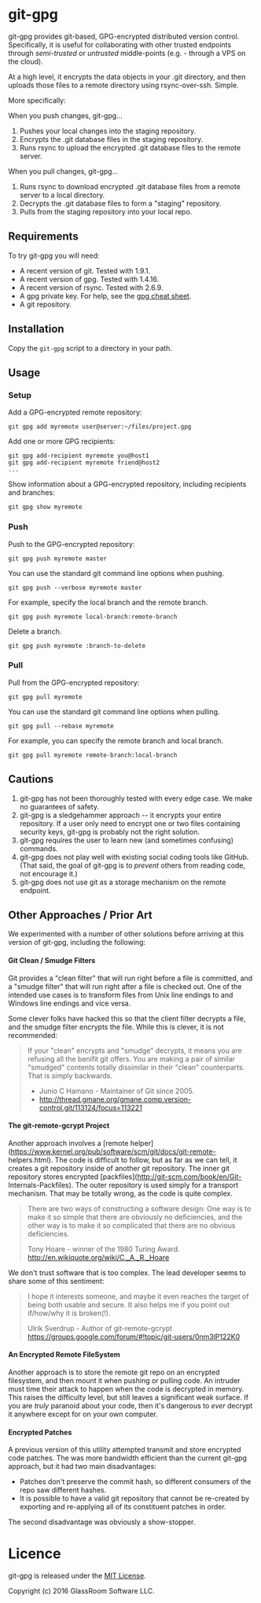 # git-gpg

git-gpg provides git-based, GPG-encrypted distributed version control. Specifically, it is useful for collaborating with other trusted endpoints through *semi-trusted* or *untrusted* middle-points (e.g. - through a VPS on the cloud).

At a high level, it encrypts the data objects in your .git directory, and then uploads those files to a remote directory using rsync-over-ssh. Simple.

More specifically:

When you push changes, git-gpg...

1. Pushes your local changes into the staging repository.
2. Encrypts the .git database files in the staging repository.
3. Runs rsync to upload the encrypted .git database files to the remote server.

When you pull changes, git-gpg...

1. Runs rsync to download encrypted .git database files from a remote server to a local directory.
2. Decrypts the .git database files to form a "staging" repository.
3. Pulls from the staging repository into your local repo.

## Requirements

To try git-gpg you will need:

+ A recent version of git. Tested with 1.9.1.
+ A recent version of gpg. Tested with 1.4.16.
+ A recent version of rsync. Tested with 2.6.9.
+ A gpg private key. For help, see the [gpg cheat sheet](http://irtfweb.ifa.hawaii.edu/~lockhart/gpg/gpg-cs.html).
+ A git repository.

## Installation

Copy the `git-gpg` script to a directory in your path.

## Usage

### Setup

Add a GPG-encrypted remote repository:

    git gpg add myremote user@server:~/files/project.gpg

Add one or more GPG recipients:

    git gpg add-recipient myremote you@host1
    git gpg add-recipient myremote friend@host2
    ...

Show information about a GPG-encrypted repository, including recipients and branches:

    git gpg show myremote

### Push

Push to the GPG-encrypted repository:

    git gpg push myremote master

You can use the standard git command line options when pushing.

    git gpg push --verbose myremote master

For example, specify the local branch and the remote branch.

    git gpg push myremote local-branch:remote-branch

Delete a branch.

    git gpg push myremote :branch-to-delete

### Pull

Pull from the GPG-encrypted repository:

    git gpg pull myremote

You can use the standard git command line options when pulling.

    git gpg pull --rebase myremote

For example, you can specify the remote branch and local branch.

    git gpg pull myremote remote-branch:local-branch

## Cautions

1. git-gpg has not been thoroughly tested with every edge case. We make no guarantees of safety.
2. git-gpg is a sledgehammer approach -- it encrypts your entire repository. If a user only need to encrypt one or two files containing security keys, git-gpg is probably not the right solution.
3. git-gpg requires the user to learn new (and sometimes confusing) commands.
4. git-gpg does not play well with existing social coding tools like GitHub. (That said, the goal of git-gpg is to *prevent* others from reading code, not encourage it.)
5. git-gpg does not use git as a storage mechanism on the remote endpoint.

## Other Approaches / Prior Art

We experimented with a number of other solutions before arriving at this
version of git-gpg, including the following:

#### Git Clean / Smudge Filters

Git provides a "clean filter" that will run right before a file is committed,
and a "smudge filter" that will run right after a file is checked out. One of
the intended use cases is to transform files from Unix line endings to and
Windows line endings and vice versa.

Some clever folks have hacked this so that the client filter decrypts a file,
and the smudge filter encrypts the file. While this is clever, it is not
recommended:

> If your "clean" encrypts and "smudge" decrypts, it means you are refusing
> all the benifit git offers.  You are making a pair of similar "smudged"
> contents totally dissimilar in their "clean" counterparts.  That is simply
> backwards.
>
> - Junio C Hamano - Maintainer of Git since 2005.
> - <http://thread.gmane.org/gmane.comp.version-control.git/113124/focus=113221>

#### The git-remote-gcrypt Project

Another approach involves a [remote
helper](https://www.kernel.org/pub/software/scm/git/docs/git-remote-
helpers.html). The code is difficult to follow, but as far as we can tell, it
creates a git repository inside of another git repository. The inner git
repository stores encrypted [packfiles](http://git-scm.com/book/en/Git-
Internals-Packfiles). The outer repository is used simply for a transport
mechanism. That may be totally wrong, as the code is quite complex.

> There are two ways of constructing a software design: One way is to make it so
> simple that there are obviously no deficiencies, and the other way is to make
> it so complicated that there are no obvious deficiencies.
>
> Tony Hoare - winner of the 1980 Turing Award.
> <http://en.wikiquote.org/wiki/C._A._R._Hoare>

We don't trust software that is too complex. The lead developer seems to share
some of this sentiment:

> I hope it interests someone, and maybe it even reaches the target of
> being both usable and secure. It also helps me if you point out
> if/how/why it is broken(!).
>
> Ulrik Sverdrup - Author of git-remote-gcrypt
> https://groups.google.com/forum/#!topic/git-users/0nm3lP122K0

#### An Encrypted Remote FileSystem

Another approach is to store the remote git repo on an encrypted filesystem,
and then mount it when pushing or pulling code. An intruder must time their
attack to happen when the code is decrypted in memory. This raises the
difficulty level, but still leaves a significant weak surface. If you are
*truly* paranoid about your code, then it's dangerous to *ever* decrypt it
anywhere except for on your own computer.

#### Encrypted Patches

A previous version of this utility attempted transmit and store
encrypted code patches. The was more bandwidth efficient than the
current git-gpg approach, but it had two main disadvantages:

+ Patches don't preserve the commit hash, so different consumers of the repo saw different hashes.
+ It is possible to have a valid git repository that cannot be re-created by exporting and re-applying all of its constituent patches in order.

The second disadvantage was obviously a show-stopper.

# Licence

git-gpg is released under the [MIT License](https://github.com/glassroom/git-gpg/blob/master/LICENSE).

Copyright (c) 2016 GlassRoom Software LLC.
